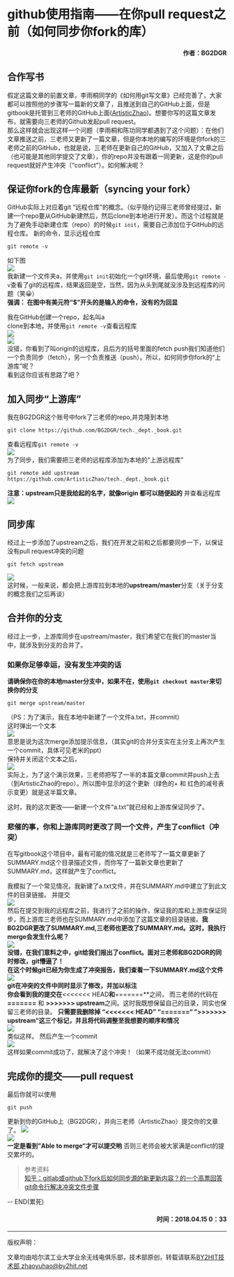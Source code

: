 # github使用指南——在你pull request之前（如何同步你fork的库）
#### <p align="right"> 作者：BG2DGR</p>

## 合作写书
假定这篇文章的前置文章，李雨桐同学的《如何用git写文章》已经完善了，大家都可以按照他的步骤写一篇新的文章了，且推送到自己的GitHub上面，但是gitbook是托管到三老师的GitHub上面([ArtisticZhao](https://github.com/ArtisticZhao))。想要你写的这篇文章发布，就需要向三老师的Github发起pull request。  
那么这样就会出现这样一个问题（李雨桐和陈功同学都遇到了这个问题）：在他们文章推送之前，三老师又更新了一篇文章，但是你本地的编写的环境是你fork的三老师之前的GitHub，也就是说，三老师在更新自己的GitHub，又加入了文章之后（也可能是其他同学提交了文章），你的repo并没有跟着一同更新，这是你的pull request就好产生冲突（“conflict”）。如何解决呢？

## 保证你fork的仓库最新（syncing your fork）
GitHub实际上对应着git “远程仓库”的概念。（似乎隐约记得三老师曾经提过，新建一个repo要从GitHub新建然后，然后clone到本地进行开发）。而这个过程就是为了避免手动新建仓库（repo）的时候`git init`，需要自己添加位于GitHub的远程仓库。
新的命令，显示远程仓库
```
git remote -v
```
如下图  
![](https://raw.githubusercontent.com/ArtisticZhao/tech._dept._book/master/git_book_use/gitbook_fork_sync/00.PNG)  
我新建一个文件夹a，并使用`git init`初始化一个git环境，最后使用`git remote -v`查看了git的远程库，结果返回是空，当然，因为从头到尾就没涉及到远程库的问题（笑😀）  
**强调： 在图中有美元符“$”开头的是输入的命令，没有的为回显**

我在GitHub创建一个repo，起名叫a  
clone到本地，并使用`git remote -v`查看远程库  
![](https://raw.githubusercontent.com/ArtisticZhao/tech._dept._book/master/git_book_use/gitbook_fork_sync/01.PNG)   
![](https://raw.githubusercontent.com/ArtisticZhao/tech._dept._book/master/git_book_use/gitbook_fork_sync/02.PNG)   
没错，你看到了叫origin的远程库，且后方的括号里面的fetch push我们知道他们一个负责同步（fetch），另一个负责推送（push）。所以，如何同步你fork的“上游库”呢？  
看到这你应该有思路了吧？  

## 加入同步“上游库”
我在BG2DGR这个账号中fork了三老师的repo,并克隆到本地
``` 
git clone https://github.com/BG2DGR/tech._dept._book.git
```
查看远程库`git remote -v`  
![](https://raw.githubusercontent.com/ArtisticZhao/tech._dept._book/master/git_book_use/gitbook_fork_sync/03.PNG)   
为了同步，我们需要把三老师的远程库添加为本地的“上游远程库”
```
git remote add upstream https://github.com/ArtisticZhao/tech._dept._book.git
```
**注意：upstream只是我给起的名字，就像origin 都可以随便起的**
并查看远程库
![](https://raw.githubusercontent.com/ArtisticZhao/tech._dept._book/master/git_book_use/gitbook_fork_sync/04.PNG) 

## 同步库
经过上一步添加了upstream之后，我们在开发之前和之后都要同步一下，以保证没有pull request冲突的问题
```
git fetch upstream
```
![](https://raw.githubusercontent.com/ArtisticZhao/tech._dept._book/master/git_book_use/gitbook_fork_sync/05.PNG)   
这时候，一般来说，都会把上游库拉到本地的**upstream/master**分支（关于分支的概念我们之后再谈）

## 合并你的分支
经过上一步，上游库同步在upstream/master，我们希望它在我们的master当中，就涉及到分支的合并了。
### 如果你足够幸运，没有发生冲突的话
**请确保你在你的本地master分支中，如果不在，使用`git checkout master`来切换你的分支**
```
git merge upstream/master
```
（PS：为了演示，我在本地中新建了一个文件a.txt，并commit）  
这时弹出一个文本  
![](https://raw.githubusercontent.com/ArtisticZhao/tech._dept._book/master/git_book_use/gitbook_fork_sync/06.png)   
意思是说为这次merge添加提示信息，（其实git的合并分支实在主分支上再次产生一个commit，具体可见老米的ppt）  
保持并关闭这个文本之后，  
![](https://raw.githubusercontent.com/ArtisticZhao/tech._dept._book/master/git_book_use/gitbook_fork_sync/07.PNG)   
实际上，为了这个演示效果，三老师把写了一半的本篇文章commit并push上去（到ArtisticZhao的repo）。所以图中显示的这个更新（绿色的+ 和 红色的减号表示变更）就是这半篇文章。  

这时，我的这次更改——新建一个文件“a.txt”就已经和上游库保证同步了。

### 悲催的事，你和上游库同时更改了同一个文件，产生了conflict（冲突）
在写gitbook这个项目中，最有可能的情况就是三老师写了一篇文章更新了SUMMARY.md这个目录描述文件，而你写了一篇新文章也更新了SUMMARY.md，这样就产生了conflict。

我模拟了一个常见情况，我新建了a.txt文件，并在SUMMARY.md中建立了到此文件的目录链接。 并提交  
![](https://raw.githubusercontent.com/ArtisticZhao/tech._dept._book/master/git_book_use/gitbook_fork_sync/08.PNG)   
然后在提交到我的远程库之前，我进行了之前的操作，保证我的库和上游库保证同步，而上游库三老师也在SUMMARY.md中添加了这篇文章的目录链接。**我BG2DGR更改了SUMMARY.md,三老师也更改了SUMMARY.md。这时，我执行merge会发生什么呢？  
![](https://raw.githubusercontent.com/ArtisticZhao/tech._dept._book/master/git_book_use/gitbook_fork_sync/09.PNG)   
没错，在我们意料之中，git给我们报出了conflict。面对三老师和BG2DGR的同时修改，git懵逼了！   
在这个时候git已经为你生成了冲突报告，我们查看一下SUMMARY.md这个文件  
![](https://raw.githubusercontent.com/ArtisticZhao/tech._dept._book/master/git_book_use/gitbook_fork_sync/10.PNG)  
git在冲突的文件中同时显示了修改，并加以标注   
你会看到我的提交在**<<<<<<< HEAD**和**=======**之间，
而三老师的代码在 **=======** 和 **>>>>>>> upstream**之间。这时我既想保留自己的目录，同实也保留三老师的目录。
**只需要我删除掉 “<<<<<<< HEAD”  “=======“ ”>>>>>>> upstream“这三个标记，并且将代码调整至我想要的顺序和情况**   
![](https://raw.githubusercontent.com/ArtisticZhao/tech._dept._book/master/git_book_use/gitbook_fork_sync/11.PNG)   
类似这样。
然后产生一个commit  
![](https://raw.githubusercontent.com/ArtisticZhao/tech._dept._book/master/git_book_use/gitbook_fork_sync/12.PNG)   
这样如果commit成功了，就解决了这个冲突！（如果不成功就无法commit）

## 完成你的提交——pull request
最后你就可以使用
```
git push 
```
更新到你的GitHub上（BG2DGR），并向三老师（ArtisticZhao）提交你的文章了。
![](https://raw.githubusercontent.com/ArtisticZhao/tech._dept._book/master/git_book_use/gitbook_fork_sync/13.png)   
![](https://raw.githubusercontent.com/ArtisticZhao/tech._dept._book/master/git_book_use/gitbook_fork_sync/14.png)   
**一定是看到”Able to merge“才可以提交哟**
否则三老师会被大家满是conflict的提交累坏的。

>参考资料  
>[知乎：gitlab或github下fork后如何同步源的新更新内容？的一个高票回答](https://www.zhihu.com/question/28676261)  
>[git命令行解决冲突文件步骤](https://blog.csdn.net/zwl18210851801/article/details/79106448)

-- END(累死)
#### <p align="right"> 时间：2018.04.15 0：33</p>

----
版权声明：

文章均由哈尔滨工业大学业余无线电俱乐部，技术部原创，转载请联系[BY2HIT技术部 zhaoyuhao@by2hit.net](zhaoyuhao@by2hit.net)